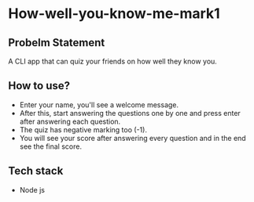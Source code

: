 # How-well-you-know-me-mark1

## Probelm Statement
A CLI app that can quiz your friends on how well they know you.

## How to use?
- Enter your name, you'll see a welcome message.
- After this, start answering the questions one by one and press enter after answering each question.
- The quiz has negative marking too (-1).
- You will see your score after answering every question and in the end see the final score.

## Tech stack
- Node js
